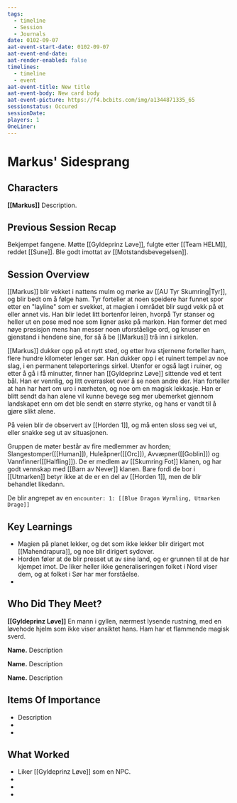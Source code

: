 ```yaml
---
tags:
  - timeline
  - Session
  - Journals
date: 0102-09-07
aat-event-start-date: 0102-09-07
aat-event-end-date: 
aat-render-enabled: false
timelines:
  - timeline
  - event
aat-event-title: New title
aat-event-body: New card body
aat-event-picture: https://f4.bcbits.com/img/a1344871335_65
sessionstatus: Occured
sessionDate: 
players: 1
OneLiner:
---
```

# Markus' Sidesprang

## Characters 
 
**[[Markus]]** Description. 
 
## Previous Session Recap

Bekjempet fangene. Møtte [[Gyldeprinz Løve]], fulgte etter [[Team HELM]], reddet [[Sune]]. Ble godt imottat av [[Motstandsbevegelsen]].

## Session Overview 
 
[[Markus]] blir vekket i nattens mulm og mørke av [[AU Tyr Skumring|Tyr]], og blir bedt om å følge ham. Tyr forteller at noen speidere har funnet spor etter en "layline" som er svekket, at magien i området blir sugd vekk på et eller annet vis. Han blir ledet litt bortenfor leiren, hvorpå Tyr stanser og heller ut en pose med noe som ligner aske på marken. Han former det med nøye presisjon mens han messer noen uforståelige ord, og knuser en gjenstand i hendene sine, for så å be [[Markus]] trå inn i sirkelen. 

[[Markus]] dukker opp på et nytt sted, og etter hva stjernene forteller ham, flere hundre kilometer lenger sør. Han dukker opp i et ruinert tempel av noe slag, i en permanent teleporterings sirkel. Utenfor er også lagt i ruiner, og etter å gå i få minutter, finner han [[Gyldeprinz Løve]] sittende ved et tent bål. Han er vennlig, og litt overrasket over å se noen andre der. Han forteller at han har hørt om uro i nærheten, og noe om en magisk lekkasje. Han er blitt sendt da han alene vil kunne bevege seg mer ubemerket gjennom landskapet enn om det ble sendt en større styrke, og hans er vandt til å gjøre slikt alene. 

På veien blir de observert av [[Horden 1]], og må enten sloss seg vei ut, eller snakke seg ut av situasjonen.

Gruppen de møter består av fire medlemmer av horden; Slangestomper([[Human]]), Huleåpner([[Orc]]), Avvæpner([[Goblin]]) og Vannfinner([[Halfling]]). De er medlem av [[Skumring Fot]] klanen, og har godt vennskap med [[Barn av Never]] klanen. Bare fordi de bor i [[Utmarken]] betyr ikke at de er en del av [[Horden 1]], men de blir behandlet likedann.

De blir angrepet av en `encounter: 1: [[Blue Dragon Wyrmling, Utmarken Drage]]`

## Key Learnings

- Magien på planet lekker, og det som ikke lekker blir dirigert mot [[Mahendrapura]], og noe blir dirigert sydover.
- Horden føler at de blir presset ut av sine land, og er grunnen til at de har kjempet imot. De liker heller ikke generaliseringen folket i Nord viser dem, og at folket i Sør har mer forståelse.
- 
 
## Who Did They Meet?
 
**[[Gyldeprinz Løve]]** En mann i gyllen, nærmest lysende rustning, med en løvehode  hjelm som ikke viser ansiktet hans. Ham har et flammende magisk sverd.
 
**Name.** Description 
 
**Name.** Description 
 
**Name.** Description 
 
## Items Of Importance
 
- Description
- 
- 

## What Worked 
 
- Liker [[Gyldeprinz Løve]] som en NPC.
- 
- 
- 
